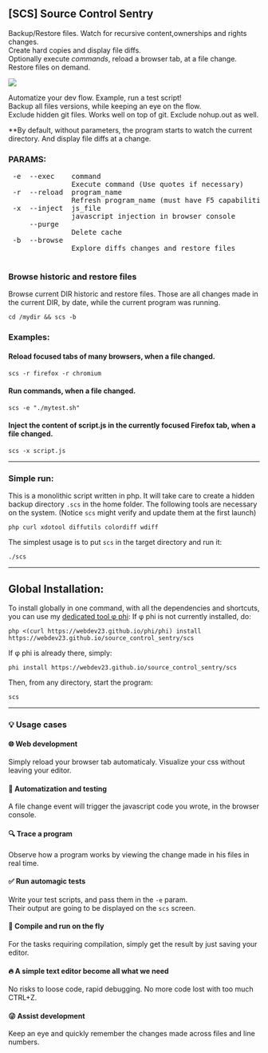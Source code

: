 ## [SCS] Source Control Sentry<br>
Backup/Restore files. Watch for recursive content,ownerships and rights changes.<br>
Create hard copies and display file diffs.<br>
Optionally execute *commands*, reload a browser tab, at a file change.<br>
Restore files on demand.<br>

<img src="https://raw.githubusercontent.com/webdev23/source_control_sentry/master/scs.png">

Automatize your dev flow. Example, run a test script!<br>
Backup all files versions, while keeping an eye on the flow.<br>
Exclude hidden git files. Works well on top of git. Exclude nohup.out as well.<br>

**By default, without parameters, the program starts to watch the current directory.
And display file diffs at a change.


### PARAMS:
<pre>
 -e  --exec    command
               Execute command (Use quotes if necessary)
 -r  --reload  program_name
               Refresh program_name (must have F5 capabilities)
 -x  --inject  js_file
               javascript injection in browser console
     --purge 
               Delete cache
 -b  --browse  
               Explore diffs changes and restore files
 </pre>

### Browse historic and restore files

Browse current DIR historic and restore files.
Those are all changes made in the current DIR, by date, while the current program was running.

    cd /mydir && scs -b

### Examples:

#### Reload focused tabs of many browsers, when a file changed.
    scs -r firefox -r chromium

#### Run commands, when a file changed.
    scs -e "./mytest.sh"

#### Inject the content of script.js in the currently focused Firefox tab, when a file changed.
    scs -x script.js

---

### Simple run:

This is a monolithic script written in php. It will take care to create a hidden backup directory `.scs` in the home folder.
The following tools are necessary on the system. (Notice `scs` might verify and update them at the first launch)

    php curl xdotool diffutils colordiff wdiff

The simplest usage is to put `scs` in the target directory and run it:

    ./scs

---

## Global Installation:

To install globally in one command, with all the dependencies and shortcuts, you can use my <a href="https://github.com/webdev23/phi">dedicated tool φ phi</a>:
If φ phi is not currently installed, do:

    php <(curl https://webdev23.github.io/phi/phi) install https://webdev23.github.io/source_control_sentry/scs
    
If φ phi is already there, simply:

    phi install https://webdev23.github.io/source_control_sentry/scs

Then, from any directory, start the program:

    scs
    
 ---
 
### 💡 Usage cases
 
#### 🌐 Web development
 
Simply reload your browser tab automaticaly. Visualize your css without leaving your editor.
 
#### 🔧 Automatization and testing

A file change event will trigger the javascript code you wrote, in the browser console. 

#### 🔍 Trace a program

Observe how a program works by viewing the change made in his files in real time.

#### ✅ Run automagic tests

Write your test scripts, and pass them in the `-e` param.<br>
Their output are going to be displayed on the `scs` screen.

#### 🚗 Compile and run on the fly

For the tasks requiring compilation, simply get the result by just saving your editor.

#### 🔥 A simple text editor become all what we need

No risks to loose code, rapid debugging. No more code lost with too much CTRL+Z.

#### 😜 Assist development

Keep an eye and quickly remember the changes made across files and line numbers.
